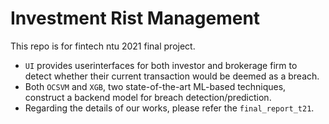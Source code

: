 # Investment Rist Management

This repo is for fintech ntu 2021 final project.

* `UI` provides userinterfaces for both investor and brokerage firm to detect whether their current transaction would be deemed as a breach.
* Both `OCSVM` and `XGB`, two state-of-the-art ML-based techniques, construct a backend model for breach detection/prediction.
* Regarding the details of our works, please refer the `final_report_t21`.
